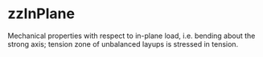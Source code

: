 zzInPlane
=========

Mechanical properties with respect to in-plane load, i.e. bending about the strong axis; tension zone of unbalanced layups is stressed in tension.
